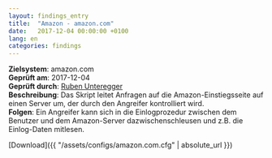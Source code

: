 ```yaml
---
layout: findings_entry
title:  "Amazon - amazon.com"
date:   2017-12-04 00:00:00 +0100
lang: en
categories: findings
---
```


**Zielsystem**: amazon.com  
**Geprüft am**: 2017-12-04  
**Geprüft durch**: [Ruben Unteregger](https://twitter.com/rubenunteregger)  
**Beschreibung**: Das Skript leitet Anfragen auf die Amazon-Einstiegsseite auf einen Server um, der durch den Angreifer kontrolliert wird.  
**Folgen**: Ein Angreifer kann sich in die Einlogprozedur zwischen dem Benutzer und dem Amazon-Server  dazwischenschleusen und z.B. die Einlog-Daten mitlesen.  
  
  
[Download]({{ "/assets/configs/amazon.com.cfg" | absolute_url }})
